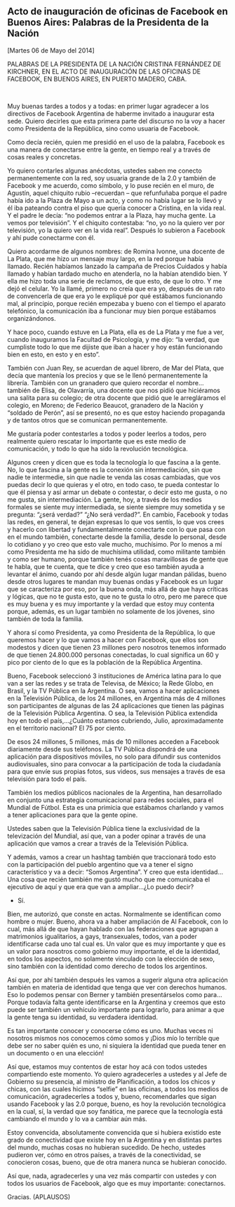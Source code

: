 Acto de inauguración de oficinas de Facebook en Buenos Aires: Palabras de la Presidenta de la Nación
----------------------------------------------------------------------------------------------------

[Martes 06 de Mayo del 2014]

PALABRAS DE LA PRESIDENTA DE LA NACIÓN CRISTINA FERNÁNDEZ DE KIRCHNER,
EN EL ACTO DE INAUGURACIÓN DE LAS OFICINAS DE FACEBOOK, EN BUENOS AIRES,
EN PUERTO MADERO, CABA.

 

Muy buenas tardes a todos y a todas: en primer lugar agradecer a los
directivos de Facebook Argentina de haberme invitado a inaugurar esta
sede. Quiero decirles que esta primera parte del discurso no la voy a
hacer como Presidenta de la República, sino como usuaria de Facebook.

Como decía recién, quien me presidió en el uso de la palabra, Facebook
es una manera de conectarse entre la gente, en tiempo real y a través de
cosas reales y concretas.

Yo quiero contarles algunas anécdotas, ustedes saben me conecto
permanentemente con la red, soy usuaria grande de la 2.0 y también de
Facebook y me acuerdo, como símbolo, y lo puse recién en el muro, de
Agustín, aquel chiquito rubio –recuerdan – que refunfuñaba porque el
padre había ido a la Plaza de Mayo a un acto, y como no había lugar se
lo llevó y él iba pateando contra el piso que quería conocer a Cristina,
en la vida real. Y el padre le decía: “no podemos entrar a la Plaza, hay
mucha gente. La vemos por televisión”. Y el chiquito contestaba: “no, yo
no la quiero ver por televisión, yo la quiero ver en la vida real”.
Después lo subieron a Facebook y ahí pude conectarme con él.

Quiero acordarme de algunos nombres: de Romina Ivonne, una docente de La
Plata, que me hizo un mensaje muy largo, en la red porque había llamado.
Recién habíamos lanzado la campaña de Precios Cuidados y había llamado y
habían tardado mucho en atenderla, no la habían atendido bien. Y ella me
hizo toda una serie de reclamos, de que esto, de que lo otro. Y me dejó
el celular. Yo la llamé, primero no creía que era yo, después de un rato
de convencerla de que era yo le expliqué por qué estábamos funcionando
mal, al principio, porque recién empezaba y bueno con el tiempo el
aparato telefónico, la comunicación iba a funcionar muy bien porque
estábamos organizándonos.

Y hace poco, cuando estuve en La Plata, ella es de La Plata y me fue a
ver, cuando inauguramos la Facultad de Psicología, y me dijo: “la
verdad, que cumpliste todo lo que me dijiste que iban a hacer y hoy
están funcionando bien en esto, en esto y en esto”.

También con Juan Rey, se acuerdan de aquel librero, de Mar del Plata,
que decía que mantenía los precios y que se le llenó permanentemente la
librería. También con un granadero que quiero recordar el nombre…
también de Elisa, de Olavarría, una docente que nos pidió que hiciéramos
una salita para su colegio; de otra docente que pidió que le
arregláramos el colegio, en Moreno; de Federico Beaucot, granadero de la
Nación y “soldado de Perón”, así se presentó, no es que estoy haciendo
propaganda y de tantos otros que se comunican permanentemente.

Me gustaría poder contestarles a todos y poder leerlos a todos, pero
realmente quiero rescatar lo importante que es este medio de
comunicación, y todo lo que ha sido la revolución tecnológica.

Algunos creen y dicen que es toda la tecnología lo que fascina a la
gente. No, lo que fascina a la gente es la conexión sin intermediación,
sin que nadie te intermedie, sin que nadie te venda las cosas cambiadas,
que vos puedas decir lo que quieras y el otro, en todo caso, te pueda
contestar lo que él piensa y así armar un debate o contestar, o decir
esto me gusta, o no me gusta, sin intermediación. La gente, hoy, a
través de los medios formales se siente muy intermediada, se siente
siempre muy sometida y se pregunta: “¿será verdad?” “¿No será verdad?”.
En cambio, Facebook y todas las redes, en general, te dejan expresas lo
que vos sentís, lo que vos crees y hacerlo con libertad y
fundamentalmente conectarte con lo que pasa con en el mundo también,
conectarte desde la familia, desde lo personal, desde lo cotidiano y yo
creo que esto vale mucho, muchísimo. Por lo menos a mí como Presidenta
me ha sido de muchísima utilidad, como militante también y como ser
humano, porque también tenés cosas maravillosas de gente que te habla,
que te cuenta, que te dice y creo que eso también ayuda a levantar el
ánimo, cuando por ahí desde algún lugar mandan pálidas, bueno desde
otros lugares te mandan muy buenas ondas y Facebook es un lugar que se
caracteriza por eso, por la buena onda, más allá de que haya críticas y
lógicas, que no te gusta esto, que no te gusta lo otro, pero me parece
que es muy buena y es muy importante y la verdad que estoy muy contenta
porque, además, es un lugar también no solamente de los jóvenes, sino
también de toda la familia. 

Y ahora sí como Presidenta, ya como Presidenta de la República, lo que
queremos hacer y lo que vamos a hacer con Facebook, que ellos son
modestos y dicen que tienen 23 millones pero nosotros tenemos informado
de que tienen 24.800.000 personas conectadas, lo cual significa un 60 y
pico por ciento de lo que es la población de la República Argentina.

Bueno, Facebook seleccionó 3 instituciones de América latina para lo que
van a ser las redes y se trata de Televisa, de México; la Rede Globo, en
Brasil, y la TV Pública en la Argentina. O sea, vamos a hacer
aplicaciones en la Televisión Pública, de los 24 millones, en Argentina
más de 4 millones son participantes de algunas de las 24 aplicaciones
que tienen las páginas de la Televisión Pública Argentina. O sea, la
Televisión Pública extendida hoy en todo el país,…¿Cuánto estamos
cubriendo, Julio, aproximadamente en el territorio nacional? El 75 por
ciento.

De esos 24 millones, 5 millones, más de 10 millones acceden a Facebook
diariamente desde sus teléfonos. La TV Pública dispondrá de una
aplicación para dispositivos móviles, no solo para difundir sus
contenidos audiovisuales, sino para convocar a la participación de toda
la ciudadanía para que envíe sus propias fotos, sus videos, sus mensajes
a través de esa televisión para todo el país.

También los medios públicos nacionales de la Argentina, han desarrollado
en conjunto una estrategia comunicacional para redes sociales, para el
Mundial de Fútbol. Esta es una primicia que estábamos charlando y vamos
a tener aplicaciones para que la gente opine.

Ustedes saben que la Televisión Pública tiene la exclusividad de la
televización del Mundial, así que, van a poder opinar a través de una
aplicación que vamos a crear a través de la Televisión Pública.

Y además, vamos a crear un hashtag también que traccionará todo esto con
la participación del pueblo argentino que va a tener el signo
característico y va a decir: “Somos Argentina”. Y creo que esta
identidad…Una cosa que recién también me gustó mucho que me comunicaba
el ejecutivo de aquí y que era que van a ampliar…¿Lo puedo decir?

- Sí.

Bien, me autorizó, que conste en actas. Normalmente se identifican como
hombre o mujer. Bueno, ahora va a haber ampliación de Al Facebook, con
lo cual, más allá de que hayan hablado con las federaciones que agrupan
a matrimonios igualitarios, a gays, transexuales, todos, van a poder
identificarse cada uno tal cual es. Un valor que es muy importante y que
es un valor para nosotros como gobierno muy importante, el de la
identidad, en todos los aspectos, no solamente vinculado con la elección
de sexo, sino también con la identidad como derecho de todos los
argentinos.

Así que, por ahí también después les vamos a sugerir alguna otra
aplicación también en materia de identidad que tenga que ver con
derechos humanos. Eso lo podemos pensar con Berner y también
presentárselos como para…Porque todavía falta gente identificarse en la
Argentina y creemos que esto puede ser también un vehículo importante
para lograrlo, para animar a que la gente tenga su identidad, su
verdadera identidad.

Es tan importante conocer y conocerse cómo es uno. Muchas veces ni
nosotros mismos nos conocemos cómo somos y ¡Dios mío lo terrible que
debe ser no saber quién es uno, ni siquiera la identidad que pueda tener
en un documento o en una elección!

Así que, estamos muy contentos de estar hoy acá con todos ustedes
compartiendo este momento. Yo quiero agradecerles a ustedes y al Jefe de
Gobierno su presencia, al ministro de Planificación, a todos los chicos
y chicas, con las cuales hicimos “selfie” en las oficinas, a todos los
medios de comunicación, agradecerles a todos y, bueno, recomendarles que
sigan usando Facebook y las 2.0 porque, bueno, es hoy la revolución
tecnológica en la cual, sí, la verdad que soy fanática, me parece que la
tecnología está cambiando el mundo y lo va a cambiar aún más.

Estoy convencida, absolutamente convencida que si hubiera existido este
grado de conectividad que existe hoy en la Argentina y en distintas
partes del mundo, muchas cosas no hubieran sucedido. De hecho, ustedes
pudieron ver, cómo en otros países, a través de la conectividad, se
conocieron cosas, bueno, que de otra manera nunca se hubieran conocido.

Así que, nada, agradecerles y una vez más compartir con ustedes y con
todos los usuarios de Facebook, algo que es muy importante: conectarnos.

Gracias. (APLAUSOS) 
